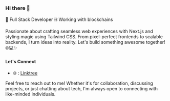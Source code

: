 ### Hi there 👋

🚀 Full Stack Developer
⛓️ Working with blockchains

Passionate about crafting seamless web experiences with Next.js and styling magic using Tailwind CSS. From pixel-perfect frontends to scalable backends, I turn ideas into reality. Let's build something awesome together! 🌐💻✨

#### Let's Connect
- 🌐 : [Linktree](https://linktr.ee/thisisashugupta)

Feel free to reach out to me! Whether it's for collaboration, discussing projects, or just chatting about tech, I'm always open to connecting with like-minded individuals.

